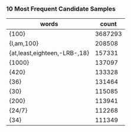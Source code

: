 

### 10 Most Frequent Candidate Samples
<table class="table table-stripped">
<thead><tr>
<th>words</th>
<th>count</th>
</tr></thead>
<tbody>
<tr><td>{100}</td><td>3687293</td></tr>
<tr><td>{I,am,100}</td><td>208508</td></tr>
<tr><td>{at,least,eighteen,-LRB-,18}</td><td>157331</td></tr>
<tr><td>{1000}</td><td>137097</td></tr>
<tr><td>{420}</td><td>133328</td></tr>
<tr><td>{36}</td><td>131464</td></tr>
<tr><td>{30}</td><td>115085</td></tr>
<tr><td>{200}</td><td>113941</td></tr>
<tr><td>{24/7}</td><td>112268</td></tr>
<tr><td>{34}</td><td>111349</td></tr>
</tbody>
</table>




